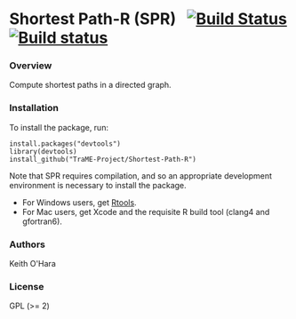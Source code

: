 # Shortest Path-R (SPR) &nbsp; [![Build Status](https://travis-ci.org/TraME-Project/Shortest-Path-R.svg?branch=master)](https://travis-ci.org/TraME-Project/Shortest-Path-R) [![Build status](https://ci.appveyor.com/api/projects/status/github/TraME-Project/Shortest-Path-R?branch=master)](https://ci.appveyor.com/project/kthohr/shortest-path-r/branch/master)

### Overview

Compute shortest paths in a directed graph.

### Installation

To install the package, run:
```
install.packages("devtools")
library(devtools)
install_github("TraME-Project/Shortest-Path-R")
```

Note that SPR requires compilation, and so an appropriate development environment is necessary to install the package.
* For Windows users, get [Rtools](https://cran.r-project.org/bin/windows/Rtools/).
* For Mac users, get Xcode and the requisite R build tool (clang4 and gfortran6).

### Authors

Keith O'Hara

### License

GPL (>= 2) 

